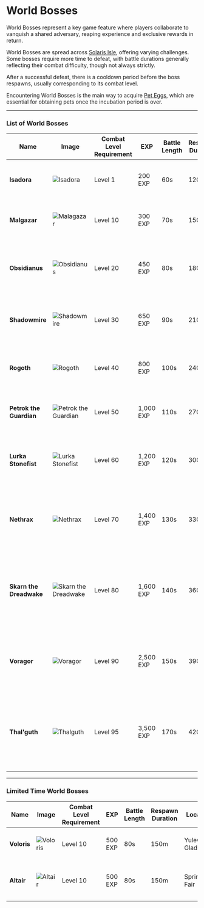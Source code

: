 # World Bosses

World Bosses represent a key game feature where players collaborate to vanquish a shared adversary, reaping experience and exclusive rewards in return.

World Bosses are spread across [Solaris Isle](/wiki/lore/solaris-isle?same_window=true), offering varying challenges. Some bosses require more time to defeat, with battle durations generally reflecting their combat difficulty, though not always strictly.

After a successful defeat, there is a cooldown period before the boss respawns, usually corresponding to its combat level.

Encountering World Bosses is the main way to acquire [Pet Eggs](/wiki/items-and-pets/item-types?same_window=true), which are essential for obtaining pets once the incubation period is over.

---

### List of World Bosses

<div class="table-container">

| Name                    | Image                                                                                                                                                 | Combat Level Requirement | EXP       | Battle Length | Respawn Duration | Location                     |    Loot &emsp;&emsp;&emsp;&emsp;&emsp;&emsp;&emsp;&emsp;&emsp;&emsp;&emsp;&emsp;                                                                                                                                                                                                                                                                                                                                                                                                                                                                                                                                                                                                                                                                                                                                                                                              |
| ----------------------- |-------------------------------------------------------------------------------------------------------------------------------------------------------| ------------------------ | --------- | ------------- | ---------------- | ---------------------------- | ------------------------------------------------------------------------------------------------------------------------------------------------------------------------------------------------------------------------------------------------------------------------------------------------------------------------------------------------------------------------------------------------------------------------------------------------------------------------------------------------------------------------------------------------------------------------------------------------------------------------------------------------------------------------------------------------------------------------------------------------------------------------------------------------------------------------------------------------------------------------------|
| **Isadora**             | ![Isadora](https://cdn.idle-mmo.com/cdn-cgi/image/width=50,height=50/uploaded/skins/slGUwMeiU4U6cvDSxAXLxMHKt1qCXb-metaaXNhZG9yYS5wbmc=-.png)         | Level 1                  | 200 EXP   | 60s           | 120m             | Bluebell Hollow              |    ![Aquarion Egg](https://cdn.idle-mmo.com/cdn-cgi/image/height=35,width=35/uploaded/skins/30aR1jUo4Dhs3bQ7IlQgvSZQwQbv0c-metaZWdnLTEucG5n-.png)  Aquarion Egg  <br>       ![Chest Of Upgrades](https://cdn.idle-mmo.com/cdn-cgi/image/height=35,width=35/uploaded/skins/38avw63VJGEzqigMNONsHxYmgq4Fll-metaY2hlc3QucG5n-.png)  Chest Of Upgrades  <br>   ![Fluffly Egg](https://cdn.idle-mmo.com/cdn-cgi/image/height=35,width=35/uploaded/skins/wWoWHXee7cJuXQEyyksbysgkyLKYpW-metaZWdnLTEwLnBuZw==-.png)    Fluffly Egg                                                                                                                                                                                                                                                                                                                                                   |
| **Malgazar**            | ![Malagazar](https://cdn.idle-mmo.com/cdn-cgi/image/width=50,height=50/uploaded/skins/hYWjCxJenGKwSf8yQnlRBqnWv9XxWf-metabWFsZ2F6YXIucG5n-.png)       | Level 10                 | 300 EXP   | 70s           | 150m             | Whispering Woods             |    ![Furbella Egg](https://cdn.idle-mmo.com/cdn-cgi/image/height=35,width=35/uploaded/skins/YcUJ05jgAA2wKPXElfvoMHSBEEOx4C-metaZWdnLTQucG5n-.png)   Furbella Egg  <br>      ![Chest Of Upgrades](https://cdn.idle-mmo.com/cdn-cgi/image/height=35,width=35/uploaded/skins/38avw63VJGEzqigMNONsHxYmgq4Fll-metaY2hlc3QucG5n-.png)  Chest Of Upgrades  <br>   ![Shelly Egg](https://cdn.idle-mmo.com/cdn-cgi/image/height=35,width=35/uploaded/skins/wWoWHXee7cJuXQEyyksbysgkyLKYpW-metaZWdnLTEwLnBuZw==-.png)     Shelly Egg                                                                                                                                                                                                                                                                                                                                                    |           
| **Obsidianus**          | ![Obsidianus](https://cdn.idle-mmo.com/cdn-cgi/image/width=50,height=50/uploaded/skins/AYzG7bQA2PryP8KC8Ayywi2d2284uY-metab2JzaWRpYW51cy5wbmc=-.png)  | Level 20                 | 450 EXP   | 80s           | 180m             | Eldora                       |    ![Leafy Egg](https://cdn.idle-mmo.com/cdn-cgi/image/height=35,width=35/uploaded/skins/YcUJ05jgAA2wKPXElfvoMHSBEEOx4C-metaZWdnLTQucG5n-.png)  Leafy Egg <br>        ![Chest Of Upgrades](https://cdn.idle-mmo.com/cdn-cgi/image/height=35,width=35/uploaded/skins/38avw63VJGEzqigMNONsHxYmgq4Fll-metaY2hlc3QucG5n-.png)  Chest Of Upgrades  <br>          ![Whiskers Egg](https://cdn.idle-mmo.com/cdn-cgi/image/height=35,width=35/uploaded/skins/wWoWHXee7cJuXQEyyksbysgkyLKYpW-metaZWdnLTEwLnBuZw==-.png)  Whiskers Egg  <br>  ![Shadowscale Egg](https://cdn.idle-mmo.com/cdn-cgi/image/height=35,width=35/uploaded/skins/wWoWHXee7cJuXQEyyksbysgkyLKYpW-metaZWdnLTEwLnBuZw==-.png)  Shadowscale Egg
| **Shadowmire**          | ![Shadowmire](https://cdn.idle-mmo.com/cdn-cgi/image/width=50,height=50/uploaded/skins/IBzH3zhbJJOZwXGzJnBVbVPzPsOvde-metac2hhZG93bWlyZS5wbmc=-.png)  | Level 30                 | 650 EXP   | 90s           | 210m             | Crystal Caverns              |    ![Aquastar Egg](https://cdn.idle-mmo.com/cdn-cgi/image/height=35,width=35/uploaded/skins/30aR1jUo4Dhs3bQ7IlQgvSZQwQbv0c-metaZWdnLTEucG5n-.png)  Aquastar Egg   <br>      ![Chest Of Upgrades](https://cdn.idle-mmo.com/cdn-cgi/image/height=35,width=35/uploaded/skins/38avw63VJGEzqigMNONsHxYmgq4Fll-metaY2hlc3QucG5n-.png)  Chest Of Upgrades  <br>   ![Nutwhisker Egg](https://cdn.idle-mmo.com/cdn-cgi/image/height=35,width=35/uploaded/skins/wWoWHXee7cJuXQEyyksbysgkyLKYpW-metaZWdnLTEwLnBuZw==-.png) NutWhisker Egg                                                                                                                                                                                                                                                                                                                                                |
| **Rogoth**              | ![Rogoth](https://cdn.idle-mmo.com/cdn-cgi/image/width=50,height=50/uploaded/skins/cDkJRKhUyZsJ0HkTql3NCiewsoyeoJ-metacm9nb3RoLnBuZw==-.png)          | Level 40                 | 800 EXP   | 100s          | 240m             | Skyreach Peak                |    ![Stardust Egg](https://cdn.idle-mmo.com/cdn-cgi/image/height=35,width=35/uploaded/skins/lzgfI5IM4Y61coN1djns7YZAb9w6pO-metaZWdnLTgucG5n-.png)   Stardust Egg  <br>      ![Chest Of Upgrades](https://cdn.idle-mmo.com/cdn-cgi/image/height=35,width=35/uploaded/skins/38avw63VJGEzqigMNONsHxYmgq4Fll-metaY2hlc3QucG5n-.png)  Chest Of Upgrades  <br>   ![Blooplord Egg](https://cdn.idle-mmo.com/cdn-cgi/image/height=35,width=35/uploaded/skins/wWoWHXee7cJuXQEyyksbysgkyLKYpW-metaZWdnLTEwLnBuZw==-.png)  Blooplord Egg                                                                                                                                                                                                                                                                                                                                                 |
| **Petrok the Guardian** | ![Petrok the Guardian](https://cdn.idle-mmo.com/cdn-cgi/image/width=50,height=50/uploaded/skins/9yfF0BTES4a376lk1WmCsUC2pfPMho-metaMS5wbmc=-.png)     | Level 50                 | 1,000 EXP | 110s          | 270m             | Enchanted Oasis              |    ![Wrex Egg](https://cdn.idle-mmo.com/cdn-cgi/image/height=35,width=35/uploaded/skins/Fy4RpMvmNeg5WBZG4UrlpfzYkUIhjj-metaZWdnLTcucG5n-.png)        Wrex Egg  <br>         ![Chest Of Upgrades](https://cdn.idle-mmo.com/cdn-cgi/image/height=35,width=35/uploaded/skins/38avw63VJGEzqigMNONsHxYmgq4Fll-metaY2hlc3QucG5n-.png)  Chest Of Upgrades  <br>   ![Vulpina Egg](https://cdn.idle-mmo.com/cdn-cgi/image/height=35,width=35/uploaded/skins/mRDlGD8Tq6u9Ele0tGBAqcDFGyshik-metaZWdnLTkucG5n-.png)  Vulpina Egg                                                                                                                                                                                                                                                                                                                                                         |
| **Lurka Stonefist**    | ![Lurka Stonefist](https://cdn.idle-mmo.com/cdn-cgi/image/width=50,height=50/uploaded/skins/MNVUKGfAVa0UZFx1vx1gvAd4x070CM-metab3JjLnBuZw==-.png)     | Level 60                 | 1,200 EXP | 120s          | 300m             | Floating Gardens of Aetheria |     ![Draconis Egg](https://cdn.idle-mmo.com/cdn-cgi/image/height=35,width=35/uploaded/skins/30aR1jUo4Dhs3bQ7IlQgvSZQwQbv0c-metaZWdnLTEucG5n-.png)   Draconis Egg <br>       ![Chest Of Upgrades](https://cdn.idle-mmo.com/cdn-cgi/image/height=35,width=35/uploaded/skins/38avw63VJGEzqigMNONsHxYmgq4Fll-metaY2hlc3QucG5n-.png)  Chest Of Upgrades  <br>   ![Fangor Egg](https://cdn.idle-mmo.com/cdn-cgi/image/height=35,width=35/uploaded/skins/oa8r4XyzYPZtgEWRNm28gFxF7ifV3a-metaZWdnLTMucG5n-.png)    Fangor Egg     <br>  ![Florien Egg](https://cdn.idle-mmo.com/cdn-cgi/image/height=35,width=35/uploaded/skins/oa8r4XyzYPZtgEWRNm28gFxF7ifV3a-metaZWdnLTMucG5n-.png) Florien Egg                                                                                                                                                                                     |
| **Nethrax**             | ![Nethrax](https://cdn.idle-mmo.com/cdn-cgi/image/width=50,height=50/uploaded/skins/TGpOG82CI5QJdj3pGeOgqyMgUBZI9G-metaYmVhc3QgMy5wbmc=-.png)         | Level 70                 | 1,400 EXP | 130s          | 330m             | Celestial Observatory        |    ![Raptora Egg](https://cdn.idle-mmo.com/cdn-cgi/image/height=35,width=35/uploaded/skins/A4XSIEHMB2XXtto8ZCXo4q3rDx6maF-metaZWdnLTYucG5n-.png)  Raptora Egg <br>          ![Chest Of Upgrades](https://cdn.idle-mmo.com/cdn-cgi/image/height=35,width=35/uploaded/skins/38avw63VJGEzqigMNONsHxYmgq4Fll-metaY2hlc3QucG5n-.png)  Chest Of Upgrades  <br>   ![Lumi Egg](https://cdn.idle-mmo.com/cdn-cgi/image/height=35,width=35/uploaded/skins/2wirtAI9gGA1T7dlfhympGJ5iHHarW-metaZWdnLTUucG5n-.png)      Lumi Egg       <br>  ![Emberwhisp Egg](https://cdn.idle-mmo.com/cdn-cgi/image/height=35,width=35/uploaded/skins/qJuchiGSdQ1FUPclodcN29eDIiCz8E-metaZWdnLTIucG5n-.png) Emberwhisp Egg <br>   ![Leovar Egg](https://cdn.idle-mmo.com/cdn-cgi/image/height=35,width=35/uploaded/skins/wWoWHXee7cJuXQEyyksbysgkyLKYpW-metaZWdnLTEwLnBuZw==-.png) Leovar Egg            |     
| **Skarn the Dreadwake** | ![Skarn the Dreadwake](https://cdn.idle-mmo.com/cdn-cgi/image/width=50,height=50/uploaded/skins/KY23NluIBdp907ppVkWlhNIBJ11e4d-metaYmVhc3QucG5n-.png) | Level 80                 | 1,600 EXP | 140s          | 360m             | Isle of Whispers             |    ![Vexalia Egg](https://cdn.idle-mmo.com/cdn-cgi/image/height=35,width=35/uploaded/skins/mRDlGD8Tq6u9Ele0tGBAqcDFGyshik-metaZWdnLTkucG5n-.png)  Vexalia Egg <br>          ![Chest Of Upgrades](https://cdn.idle-mmo.com/cdn-cgi/image/height=35,width=35/uploaded/skins/38avw63VJGEzqigMNONsHxYmgq4Fll-metaY2hlc3QucG5n-.png)  Chest Of Upgrades  <br>  ![Zephyrix Egg](https://cdn.idle-mmo.com/cdn-cgi/image/height=35,width=35/uploaded/skins/wWoWHXee7cJuXQEyyksbysgkyLKYpW-metaZWdnLTEwLnBuZw==-.png) Zephyrix Egg <br> ![Pyroflare Egg](https://cdn.idle-mmo.com/cdn-cgi/image/height=35,width=35/uploaded/skins/2wirtAI9gGA1T7dlfhympGJ5iHHarW-metaZWdnLTUucG5n-.png)  Pyroflare Egg <br>    ![Drakeling Egg](https://cdn.idle-mmo.com/cdn-cgi/image/height=35,width=35/uploaded/skins/qJuchiGSdQ1FUPclodcN29eDIiCz8E-metaZWdnLTIucG5n-.png) Drakeling Egg           |
| **Voragor**             | ![Voragor](https://cdn.idle-mmo.com/cdn-cgi/image/width=50,height=50/uploaded/skins/Q27hfNERAfFQ96HeM86hIdxZDMHYKh-metaYmVhc3QgMS5wbmc=-.png)         | Level 90                 | 2,500 EXP | 150s          | 390m             | The Citadel                  |    ![Solarix Egg](https://cdn.idle-mmo.com/cdn-cgi/image/height=35,width=35/uploaded/skins/lzgfI5IM4Y61coN1djns7YZAb9w6pO-metaZWdnLTgucG5n-.png)  Solarix Egg <br>          ![Chest Of Upgrades](https://cdn.idle-mmo.com/cdn-cgi/image/height=35,width=35/uploaded/skins/38avw63VJGEzqigMNONsHxYmgq4Fll-metaY2hlc3QucG5n-.png)  Chest Of Upgrades  <br>  ![Aerion Egg](https://cdn.idle-mmo.com/cdn-cgi/image/height=35,width=35/uploaded/skins/wWoWHXee7cJuXQEyyksbysgkyLKYpW-metaZWdnLTEwLnBuZw==-.png)    Aerion Egg <br>  ![Scalethorn Egg](https://cdn.idle-mmo.com/cdn-cgi/image/height=35,width=35/uploaded/skins/Fy4RpMvmNeg5WBZG4UrlpfzYkUIhjj-metaZWdnLTcucG5n-.png) Scalethorn Egg <br>  ![Thunderhoof Egg](https://cdn.idle-mmo.com/cdn-cgi/image/height=35,width=35/uploaded/skins/wWoWHXee7cJuXQEyyksbysgkyLKYpW-metaZWdnLTEwLnBuZw==-.png) Thunderhoof Egg    |
| **Thal'guth**           | ![Thalguth](https://cdn.idle-mmo.com/cdn-cgi/image/width=50,height=50/uploaded/skins/SrDKZ5l5oc8JtQGJNNKL0Cb1fHrMsq-metaZmlyZSBiZWFzdC5wbmc=-.png)    | Level 95                 | 3,500 EXP | 170s          | 420m             | The Citadel                  |    ![Starmane Egg](https://cdn.idle-mmo.com/cdn-cgi/image/height=35,width=35/uploaded/skins/wWoWHXee7cJuXQEyyksbysgkyLKYpW-metaZWdnLTEwLnBuZw==-.png)  Starmane Egg <br>    ![Chest Of Upgrades](https://cdn.idle-mmo.com/cdn-cgi/image/height=35,width=35/uploaded/skins/38avw63VJGEzqigMNONsHxYmgq4Fll-metaY2hlc3QucG5n-.png)  Chest Of Upgrades  <br>   ![Sauronix Egg](https://cdn.idle-mmo.com/cdn-cgi/image/height=35,width=35/uploaded/skins/A4XSIEHMB2XXtto8ZCXo4q3rDx6maF-metaZWdnLTYucG5n-.png)  Sauronix Egg <br>   ![Wrymshadow Egg](https://cdn.idle-mmo.com/cdn-cgi/image/height=35,width=35/uploaded/skins/wWoWHXee7cJuXQEyyksbysgkyLKYpW-metaZWdnLTEwLnBuZw==-.png) Wrymshadow Egg <br> ![Dragon Soulstone](https://cdn.idle-mmo.com/cdn-cgi/image/height=35,width=35/uploaded/skins/01HXVFKQKPC4N8XM0RN3X9CSPH.png) Dragon Soulstone

</div>

---

### Limited Time World Bosses

<div class="table-container">

| Name        | Image                                                                                                                                         | Combat Level Requirement | EXP     | Battle Length | Respawn Duration | Location           | Event                                                                                             |
|-------------|-----------------------------------------------------------------------------------------------------------------------------------------------| ------------------------ | ------- | ------------- | ---------------- |--------------------|---------------------------------------------------------------------------------------------------|
| **Voloris** | ![Voloris](https://cdn.idle-mmo.com/cdn-cgi/image/height=50,width=50/uploaded/skins/xIcBS0kz0Ndi6Ulj6TOV8GYkQqutBd-metaZWxmbWFuLnBuZw==-.png) | Level 10                 | 500 EXP | 80s           | 150m             | Yulewood Glades    | Limited Time Boss - [Yule Fest](/wiki/activities-and-challenges/campaigns?same_window=true)       |
| **Altair**  | ![Altair](https://cdn.idle-mmo.com/cdn-cgi/image/height=50,width=50/uploaded/skins/01HT2CX1M7659ZJZ1PFFSKCC4J.png)                            | Level 10                 | 500 EXP | 80s           | 150m             | Springtide Fair    | Limited Time Boss - [Springtide Fair](/wiki/activities-and-challenges/campaigns?same_window=true) |

</div>
